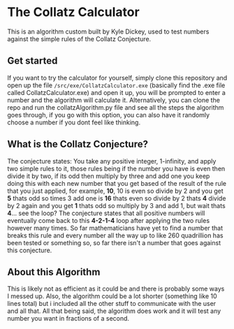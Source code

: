 # The Collatz Calculator

This is an algorithm custom built by Kyle Dickey, used to test numbers against the simple rules of the Collatz Conjecture.

## Get started 
If you want to try the calculator for yourself, simply clone this repository and open up the file `/src/exe/CollatzCalculator.exe` (basically find the .exe file called CollatzCalculator.exe) and open it up, you will be prompted to enter a number and the algorithm will calculate it. Alternatively, you can clone the repo and run the collatzAlgorithm.py file and see all the steps the algorithm goes through, if you go with this option, you can also have it randomly choose a number if you dont feel like thinking.

## What is the Collatz Conjecture?
 The conjecture states: You take any positive integer, 1-infinity, and apply two simple rules to it, those rules being if the number you have is even then divide it by two, if its odd then multiply by three and add one you keep doing this with each new number that you get based of the result of the rule that you just applied,
for example, **10**, 10 is even so divide by 2 and you get **5** thats odd so times 3 add one is **16** thats even so divide by 2 thats **4** divide by 2 again and you get **1** thats odd so multiply by 3 and add 1, but wait thats **4**... see the loop? The conjecture states that all positive numbers will eventually come back to this **4-2-1-4** loop after applying the two rules however many times. So far mathematicians have yet to find a number that breaks this rule and every number all the way up to like 260 quadrillion has been tested or something so, so far there isn't a number that goes against this conjecture. 

## About this Algorithm
This is likely not as efficient as it could be and there is probably some ways I messed up. Also, the algorithm could be a lot shorter (something like 10 lines total) but i included all the other stuff to communicate with the user and all that. All that being said, the algorithm does work and it will test any number you want in fractions of a second. 